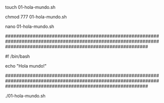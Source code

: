 touch 01-hola-mundo.sh

chmod 777 01-hola-mundo.sh

nano 01-hola-mundo.sh

####################################################################################################################################################################

#! /bin/bash

echo "Hola mundo!"

####################################################################################################################################################################

./01-hola-mundo.sh
